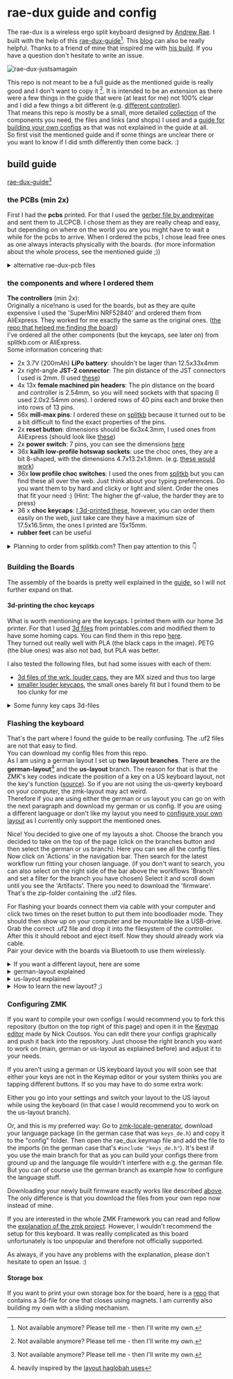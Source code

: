 # rae-dux guide and config
The rae-dux is a wireless ergo split keyboard designed by
[Andrew Rae](https://github.com/andrewjrae/). I built with the help of this
[rae-dux-guide](https://www.tzcl.me/posts/rae-dux/)[^1]. This
[blog](https://hackaday.io/project/187234-rae-dux-keyboard-build) can also
be really helpful. Thanks to a friend of mine that inspired me with
[his build](https://github.com/haglobah/zmk-config-tzcl). If you have a question
don't hesitate to write an issue.

![rae-dux-justsamagain](https://github.com/user-attachments/assets/f78e2e05-ac88-48d8-a092-7bcfa1650849)

This repo is not meant to be a full guide as the mentioned guide is really good
and I don't want to copy it [^1].
It is intended to be an extension as there were a few things in the guide that
were (at least for me) not 100% clear and I did a few things a bit different
(e.g. [different controller](#the-components-and-where-I-ordered-them)). <br>
That means this repo is mostly be a small, more detailed [collection](#build-guide)
of the components you need, the files and links (and shops) I used and a [guide
for building your own configs](#configuring-zmk) as that was not explained
in the guide at all. <br>
So first visit the mentioned guide and if some things are unclear there or you want
to know if I did smth differently then come back. :)

[^1]:Not available anymore? Please tell me - then I'll write my own.

## build guide
[rae-dux-guide](https://www.tzcl.me/posts/rae-dux/)[^1]
### the PCBs (min 2x)
First I had the **pcbs** printed. For that I used the
[gerber file by andrewjrae](https://github.com/andrewjrae/rae-dux/blob/rae-dux/output/gerber.zip)
and sent them to JLCPCB. I chose them as they are really cheap and easy, but
depending on where on the world you are you might have to wait a while for the
pcbs to arrive. When I ordered the pcbs, I chose lead free ones as one always
interacts physically with the boards. (for more information about the whole
process, see the mentioned guide ;))
<details>
  <summary>alternative rae-dux-pcb files</summary>
  
  There are also some alternative rae-dux-pcb files. One is the
  [goos-rae-dux-board](https://github.com/FelixBrgm/goos) by
  [FelixBrgm](https://github.com/FelixBrgm). He moved the pads for the switches
  further apart so the [wrk. louder mx sized keycaps](https://worklouder.cc/shop/wrk-blind/)
  would fit. **But take care, the moment I write this he advises in his README
  against using the pcb files as there were some issues with them.**
</details>

### the components and where I ordered them
**The controllers** (min 2x):<br>
Originally a nice!nano is used for the boards, but as they are quite expensive I
used the 'SuperMini NRF52840' and ordered them from AliExpress. They worked for
me exactly the same as the original ones.
([the repo that helped me finding the board](https://github.com/joric/nrfmicro/wiki/Alternatives))<br>
I've ordered all the other components (but the keycaps, see later on) from
splitkb.com or AliExpress.<br>
Some information concering that:
- 2x 3.7V (200mAh) **LiPo battery**: shouldn't be lager than 12.5x33x4mm
- 2x right-angle **JST-2 connector**: The pin distance of the JST connectors I
used is 2mm. (I used [these](https://splitkb.com/products/wireless-controller-expansion-bundle?variant=42344261288195))
- 4x 13x **female machined pin headers**: The pin distance on the board and
controller is 2.54mm, so you will need sockets with that spacing (I used
2.0x2.54mm ones). I ordered rows of 40 pins each and broke then into rows of 13
pins.
- 56x **mill-max pins**: I ordered these on
[splitkb](https://splitkb.com/products/mill-max-low-profile-sockets?variant=32170972020813)
because it turned out to be a bit difficult to find the exact properties of the pins.
- 2x **reset button**: dimensions should be 6x3x4.3mm, I used ones from AliExpress
(should look like [these](https://keebd.com/products/3x6x4-3mm-dip-push-button-switch))
- 2x **power switch**: 7 pins, you can see the dimensions [here](https://keebd.com/products/switch-mini-7-pin-2-slide-positions)
- 36x **kailh low-profile hotswap sockets**: use the choc ones, they are a bit 8-shaped,
with the dimensions 4.7x13.2x1.8mm. (e.g. [these would work](https://splitkb.com/products/kailh-hotswap-sockets?variant=39472161456205))
- 36x **low profile choc switches**: I used the ones from [splitkb](https://splitkb.com/products/kailh-low-profile-choc-switches?variant=33100108234829)
but you can find these all over the web. Just think about your typing preferences.
Do you want them to by hard and clicky or light and silent.
Order the ones that fit your need :) (Hint: The higher the gf-value, the harder they
are to press)
- 36 x **choc keycaps**: [I 3d-printed these](#3d-printing-the-choc-keycaps),
however, you can order them easily on the web, just take care they have a maximum
size of 17.5x16.5mm, the ones I printed are 15x15mm.
- **rubber feet** can be useful

<details>
  <summary>Planning to order from splitkb.com? Then pay attention to this 👇</summary>
  
  Take care if you decide to order the hotswap sockets for the nice!nanos from
  splitkb.com. They have (as I am writing this) one pin too few for the controllers
  (12 instead of 13). But if you don't plan on building whireless boards that won't
  be a problem for you as these two pins are only used for charging and discharging the
  battery.
</details>

### Building the Boards
The assembly of the boards is pretty well explained in the
[guide](https://www.tzcl.me/posts/rae-dux/), so I will not further expand on that.

#### 3d-printing the choc keycaps

What is worth mentioning are the keycaps. I printed them with our home 3d
printer. For that I used [3d files](https://www.printables.com/model/1069263-15x15-minimal-spaced-kailh-choc-keycap)
from printables.com and modified them to have some homing caps.
You can find them in this repo [here](3d-files). <br>
They turned out really well with PLA (the black caps in the image).
PETG (the blue ones) was also not bad, but PLA was better.<br>

I also tested the following files, but had some issues with each of them:
- [3d files of the wrk. louder caps](https://www.printables.com/model/685983-kea-profile-choc-v1-keycaps-mx-spaced),
they are MX sized and thus too large
- [smaller louder keycaps](https://www.printables.com/model/1066117-choc-louder-keycaps-choc-and-mx-spacing),
the small ones barely fit but I found them to be too clunky for me

<details>
  <summary>Some funny key caps 3d-files</summary>
  
  - [round ones](https://cults3d.com/en/3d-model/gadget/kailh-choc-v1-modular-keycaps) (not tested)
  - [duck key cap](https://www.printables.com/model/911964-kailh-choc-custom-duck-keycap) (not tested)
</details>

### Flashing the keyboard
That's the part where I found the guide to be really confusing. The .uf2 files
are not that easy to find. <br>
You can download my config files from this repo. <br>
As I am using a german layout I set up **two layout branches**. There are 
the **german-layout**[^2] and the **us-layout** branch. The reason for that 
is that the ZMK's key codes indicate the position of a key on a US keyboard 
layout, not the key's function ([source](https://github.com/joelspadin/zmk-locales)).
So if you are not using the us-qwerty keyboard on your computer, the 
zmk-layout may act weird.<br>
Therefore if you are using either the german or us layout you can go on 
with the next paragraph and download my german or us config. If you are 
using a different language or don't like my layout you need to 
[configure your own layout](#configuring-zmk) as I currently only 
support the mentioned ones.

Nice! You decided to give one of my layouts a shot. Choose the branch 
you decided to take on the top of the page (click on the branches button 
and then select the german or us branch). Here you can see all the config files.<br>
Now click on 'Actions' in the navigation bar. Then search for the 
latest workflow run fitting your chosen language. (if you don't want to 
search, you can also select on the right side of the bar above the workflows 
'Branch' and set a filter for the branch you have chosen)
Select it and scroll down until you see the 'Artifacts'. There you need to 
download the 'firmware'. That's the zip-folder containing the .uf2 files.

For flashing your boards connect them via cable with your computer and 
click two times on the reset button to put them into boodloader mode. 
They should then show up on your computer and be mountable like a 
USB-drive. Grab the correct .uf2 file and drop it into the filesystem 
of the controller. After this it should reboot and eject itself.
Now they should already work via cable.<br>
Pair your device with the boards via Bluetooth to use them wirelessly.

<details>
  <summary>If you want a different layout, here are some</summary>

  You can find the .uf2 files here in the same location as described above.
  - [repo by haglobah](https://github.com/haglobah/zmk-config-tzcl)
  - [the config of FelixBrgm](https://github.com/FelixBrgm/goos)
</details>

<details>
  <summary>german-layout explained</summary>
  
  I have chosen to use a colemak layout - that's why the key layer isn't 
  similar in any way to the layout you are probably used to.
  ![image](https://github.com/user-attachments/assets/c6b90df1-9429-44b7-b8a6-2e052ebf2a7e)<br>
  This is my base layer. On the middle row you can see that there are weird double signs.
  That is what we call 'home row mods'. If you hold the \<a\> (or \<o\>) key on the left, it won't type an
  'a' but get interpreted as you holding the left \<alt\> key. The same goes with the other 
  keys that have two labels on them: the \<r\> and \<i\> works when you hold it as \<GUI-key\> (on windows 
  that's the win-key), the \<s\> or \<e\> as \<Shift\>, the \<t\> or \<n\> as \<Strg\>. 

  While holding the thumb keys you can switch to different layers.<br>
  To switch to the symbol layer you need to hold one of the middle thumb
  keys (they are on both sides the same, just mirrored).
  ![image](https://github.com/user-attachments/assets/4048155c-dadc-4822-9ecb-58b2b72d7672)

  You can switch to the num-layer while pressing the inner thumb keys:
  ![image](https://github.com/user-attachments/assets/88af6aad-e115-407f-8a28-bcab9ecb298c)

  And to the nav-layer while holding down the outer thumb keys:
  ![image](https://github.com/user-attachments/assets/255fc8d8-e21e-482d-beb3-29f7813ca254)

  That's not all, as you might have realized, you cannot type every sign 
  yet (like for example a question mark).<br>
  For that I am using something that we call 'combos'.
  ![combos](https://github.com/user-attachments/assets/5017a4e0-a3cd-4846-b73f-c912361ca419)<br>
  There are some that are not really useful, my plan is to look what I really need and 
  replace them in future.
</details>

<details>
  <summary>us-layout explained</summary>

  I have chosen to use a colemak layout - that's why the key layer isn't 
  similar in any way to the layout you are probably used to.
  ![image](https://github.com/user-attachments/assets/ccc29082-8ac0-4459-8d09-6344e12c7400)<br>
  This is my base layer. On the middle row you can see that there are weird double signs.
  That is what we call 'home row mods'. If you hold the \<A\> (or \<O\>) key on the left, it won't type an
  'A' but get interpreted as you holding the left \<ALT\> key. The same goes with the other 
  keys that have two labels on them: the \<R\> and \<I\> works when you hold it as \<GUI-key\> (on windows 
  that's the win-key), the \<S\> or \<E\> as \<SHIFT\>, the \<T\> or \<N\> as \<CRTL\>.

  
  
  While holding the thumb keys (currently only the middle one) you can switch to different layers.<br>
  To switch to the num-layer you need to hold one of the middle thumb
  keys (they are on both sides the same, just mirrored).
  ![image](https://github.com/user-attachments/assets/51caaa77-e81f-42ed-8476-4fbbfd412fdc)

  That's not all, as you might have realized, you cannot type every sign 
  yet (like for example a question mark).<br>
  For that I am using something that we call 'combos'.
  ![combos-us](https://github.com/user-attachments/assets/db03b2ef-84af-4ba6-86e3-c945e2aa0c1e)<br>
  There are some that are not really useful, my plan is to look what I really need and 
  replace them in future.<br>
  Note: This layout is currently probably more sort of a good starting point for learing
  and then configuring to the own needs.
</details>

<details>
  <summary>How to learn the new layout? ;)</summary>

  Learning the new layout can take a bit of efford. But dont give up :)
  Here are some websites that really halped me getting into it:

  - https://www.keybr.com/
  - https://monkeytype.com/?lang=en<br>
  And finally: simply practice, learn the basics so you can "survive"
  using the board and then start using one shortcut, one special character
  after another.
</details>

[^2]:heavily inspired by the [layout haglobah uses](https://github.com/haglobah/zmk-config-tzcl)

### Configuring ZMK

If you want to compile your own configs I would recommend you to fork this
repository (button on the top right of this page) and open it in 
the [Keymap editor](https://nickcoutsos.github.io/keymap-editor/) made by Nick Coutsos.
You can edit there your configs graphically and push it back into the repository.
Just choose the right branch you want to work on (main, german or us-layout as 
explained before) and adjust it to your needs.

If you aren't using a german or US keyboard layout you will soon see that either your keys 
are not in the Keymap editor or your system thinks you are tapping different buttons. If so 
you may have to do some extra work:

Either you go into your settings and switch your layout to the US layout while using
the keyboard (in that case I would recommend you to work on the us-layout branch).

Or, and this is my preferred way: Go to [zmk-locale-generator](https://github.com/joelspadin/zmk-locale-generator/releases),
download your language package (in the german case that was `keys_de.h`) and copy it to the "config"
folder. Then open the rae_dux.keymap file and add the file to the imports (in the german case that's
`#include "keys_de.h"`). It's best if you use the main branch for that as you can build your
configs there from ground up and the language file wouldn't interfere with e.g. the german file.
But you can of course use the german branch as example how to configure the language stuff.

Downloading your newly built firmware exactly works like described [above](#flashing-the-keyboard). 
The only difference is that you download the files from your own repo now instead of mine.

If you are interested in the whole ZMK Framework you can read and follow the [explanation of
the zmk project](https://zmk.dev/docs/user-setup). However, I wouldn't recommend the setup for 
this keyboard. It was reallly complicated as this board unfortunately is too unpopular and therefore 
not officially supported.

As always, if you have any problems with the explanation, please don't hesitate to 
open an Issue. :)

#### Storage box
If you want to print your own storage box for the board, here is a
[repo](https://github.com/haglobah/rae-dux-case) that contains a 3d-file for one
that closes using magnets. I am currently also building my own with a sliding
mechanism.
